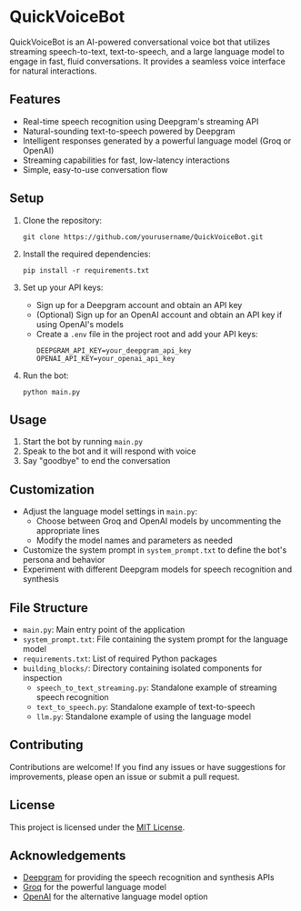 
# QuickVoiceBot

QuickVoiceBot is an AI-powered conversational voice bot that utilizes streaming speech-to-text, text-to-speech, and a large language model to engage in fast, fluid conversations. It provides a seamless voice interface for natural interactions.

## Features

- Real-time speech recognition using Deepgram's streaming API
- Natural-sounding text-to-speech powered by Deepgram
- Intelligent responses generated by a powerful language model (Groq or OpenAI)
- Streaming capabilities for fast, low-latency interactions
- Simple, easy-to-use conversation flow

## Setup

1. Clone the repository:
   ```
   git clone https://github.com/yourusername/QuickVoiceBot.git
   ```

2. Install the required dependencies:
   ```
   pip install -r requirements.txt
   ```

3. Set up your API keys:
   - Sign up for a Deepgram account and obtain an API key
   - (Optional) Sign up for an OpenAI account and obtain an API key if using OpenAI's models
   - Create a `.env` file in the project root and add your API keys:
     ```
     DEEPGRAM_API_KEY=your_deepgram_api_key
     OPENAI_API_KEY=your_openai_api_key
     ```

4. Run the bot:
   ```
   python main.py
   ```

## Usage

1. Start the bot by running `main.py`
2. Speak to the bot and it will respond with voice
3. Say "goodbye" to end the conversation

## Customization

- Adjust the language model settings in `main.py`:
  - Choose between Groq and OpenAI models by uncommenting the appropriate lines
  - Modify the model names and parameters as needed
- Customize the system prompt in `system_prompt.txt` to define the bot's persona and behavior
- Experiment with different Deepgram models for speech recognition and synthesis

## File Structure

- `main.py`: Main entry point of the application
- `system_prompt.txt`: File containing the system prompt for the language model
- `requirements.txt`: List of required Python packages
- `building_blocks/`: Directory containing isolated components for inspection
  - `speech_to_text_streaming.py`: Standalone example of streaming speech recognition
  - `text_to_speech.py`: Standalone example of text-to-speech
  - `llm.py`: Standalone example of using the language model

## Contributing

Contributions are welcome! If you find any issues or have suggestions for improvements, please open an issue or submit a pull request.

## License

This project is licensed under the [MIT License](LICENSE).

## Acknowledgements

- [Deepgram](https://deepgram.com/) for providing the speech recognition and synthesis APIs
- [Groq](https://groq.com/) for the powerful language model
- [OpenAI](https://openai.com/) for the alternative language model option
